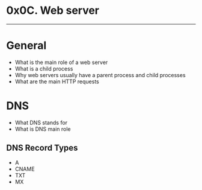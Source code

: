 # **0x0C. Web server**
---
# General

* What is the main role of a web server
* What is a child process
* Why web servers usually have a parent process and child processes
* What are the main HTTP requests

# DNS

* What DNS stands for
* What is DNS main role

## DNS Record Types

* A
* CNAME
* TXT
* MX
